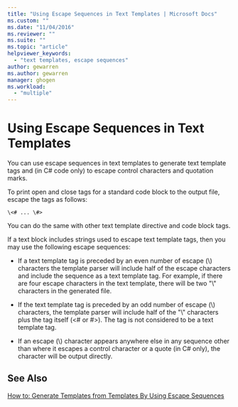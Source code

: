 ```yaml
---
title: "Using Escape Sequences in Text Templates | Microsoft Docs"
ms.custom: ""
ms.date: "11/04/2016"
ms.reviewer: ""
ms.suite: ""
ms.topic: "article"
helpviewer_keywords: 
  - "text templates, escape sequences"
author: gewarren
ms.author: gewarren
manager: ghogen
ms.workload: 
  - "multiple"
---
```

# Using Escape Sequences in Text Templates
You can use escape sequences in text templates to generate text template tags and (in C# code only) to escape control characters and quotation marks.  
  
 To print open and close tags for a standard code block to the output file, escape the tags as follows:  
  
```  
\<# ... \#>  
```  
  
 You can do the same with other text template directive and code block tags.  
  
 If a text block includes strings used to escape text template tags, then you may use the following escape sequences:  
  
-   If a text template tag is preceded by an even number of escape (\\) characters the template parser will include half of the escape characters and include the sequence as a text template tag. For example, if there are four escape characters in the text template, there will be two "\\" characters in the generated file.  
  
-   If the text template tag is preceded by an odd number of escape (\\) characters, the template parser will include half of the "\\" characters plus the tag itself (\<# or #>). The tag is not considered to be a text template tag.  
  
-   If an escape (\\) character appears anywhere else in any sequence other than where it escapes a control character or a quote (in C# only), the character will be output directly.  
  
## See Also  
 [How to: Generate Templates from Templates By Using Escape Sequences](../modeling/how-to-generate-templates-from-templates-by-using-escape-sequences.md)